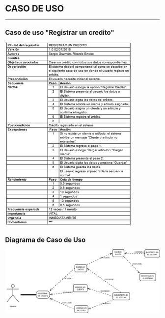 # CASO DE USO 
***

## Caso de uso "Registrar un credito"

![Descripcion de Caso de Uso](https://raw.githubusercontent.com/PLATYPUSCO007/CrediHogAR-Backend/master/Iteraciones/Iteracion%205/Imagenes/CasodeUso.JPG)

## Diagrama de Caso de Uso

![Diagrama de Caso de Uso](https://raw.githubusercontent.com/PLATYPUSCO007/CrediHogAR-Backend/master/Iteraciones/Iteracion%205/Imagenes/resg.png)
 